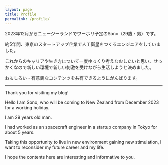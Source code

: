 ```yaml
---
layout: page
title: Profile
permalink: /profile/
---
```


2023年12月からニュージーランドでワーホリ予定のSono（29歳・男）です。

約5年間、東京のスタートアップ企業で人工衛星をつくるエンジニアをしていました。

これからのキャリアや生き方について一度ゆっくり考えなおしたいと思い、せっかくなので新しい環境で新しい刺激を受けながら生活しようと決めました。

おもしろい・有意義なコンテンツを共有できるようにがんばります。

---

Thank you for visiting my blog!

Hello I am Sono, who will be coming to New Zealand from December 2023 for a working holiday. 

I am 29 years old man.

I had worked as an spacecraft engineer in a startup company in Tokyo for about 5 years.

Taking this opportunity to live in new environment gaining new stimulation, I want to reconsider my future career and my life.

I hope the contents here are interesting and informative to you.
